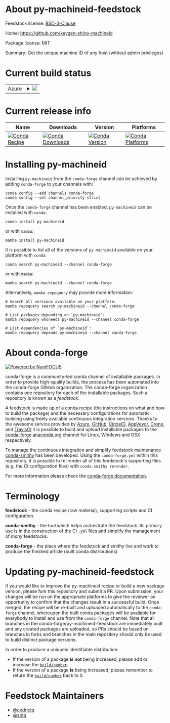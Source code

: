 About py-machineid-feedstock
============================

Feedstock license: [BSD-3-Clause](https://github.com/conda-forge/py-machineid-feedstock/blob/main/LICENSE.txt)

Home: https://github.com/keygen-sh/py-machineid

Package license: MIT

Summary: Get the unique machine ID of any host (without admin privileges)

Current build status
====================


<table>
    
  <tr>
    <td>Azure</td>
    <td>
      <details>
        <summary>
          <a href="https://dev.azure.com/conda-forge/feedstock-builds/_build/latest?definitionId=24170&branchName=main">
            <img src="https://dev.azure.com/conda-forge/feedstock-builds/_apis/build/status/py-machineid-feedstock?branchName=main">
          </a>
        </summary>
        <table>
          <thead><tr><th>Variant</th><th>Status</th></tr></thead>
          <tbody><tr>
              <td>linux_64_python3.10.____cpython</td>
              <td>
                <a href="https://dev.azure.com/conda-forge/feedstock-builds/_build/latest?definitionId=24170&branchName=main">
                  <img src="https://dev.azure.com/conda-forge/feedstock-builds/_apis/build/status/py-machineid-feedstock?branchName=main&jobName=linux&configuration=linux%20linux_64_python3.10.____cpython" alt="variant">
                </a>
              </td>
            </tr><tr>
              <td>linux_64_python3.11.____cpython</td>
              <td>
                <a href="https://dev.azure.com/conda-forge/feedstock-builds/_build/latest?definitionId=24170&branchName=main">
                  <img src="https://dev.azure.com/conda-forge/feedstock-builds/_apis/build/status/py-machineid-feedstock?branchName=main&jobName=linux&configuration=linux%20linux_64_python3.11.____cpython" alt="variant">
                </a>
              </td>
            </tr><tr>
              <td>linux_64_python3.12.____cpython</td>
              <td>
                <a href="https://dev.azure.com/conda-forge/feedstock-builds/_build/latest?definitionId=24170&branchName=main">
                  <img src="https://dev.azure.com/conda-forge/feedstock-builds/_apis/build/status/py-machineid-feedstock?branchName=main&jobName=linux&configuration=linux%20linux_64_python3.12.____cpython" alt="variant">
                </a>
              </td>
            </tr><tr>
              <td>linux_64_python3.9.____cpython</td>
              <td>
                <a href="https://dev.azure.com/conda-forge/feedstock-builds/_build/latest?definitionId=24170&branchName=main">
                  <img src="https://dev.azure.com/conda-forge/feedstock-builds/_apis/build/status/py-machineid-feedstock?branchName=main&jobName=linux&configuration=linux%20linux_64_python3.9.____cpython" alt="variant">
                </a>
              </td>
            </tr><tr>
              <td>osx_64_python3.10.____cpython</td>
              <td>
                <a href="https://dev.azure.com/conda-forge/feedstock-builds/_build/latest?definitionId=24170&branchName=main">
                  <img src="https://dev.azure.com/conda-forge/feedstock-builds/_apis/build/status/py-machineid-feedstock?branchName=main&jobName=osx&configuration=osx%20osx_64_python3.10.____cpython" alt="variant">
                </a>
              </td>
            </tr><tr>
              <td>osx_64_python3.11.____cpython</td>
              <td>
                <a href="https://dev.azure.com/conda-forge/feedstock-builds/_build/latest?definitionId=24170&branchName=main">
                  <img src="https://dev.azure.com/conda-forge/feedstock-builds/_apis/build/status/py-machineid-feedstock?branchName=main&jobName=osx&configuration=osx%20osx_64_python3.11.____cpython" alt="variant">
                </a>
              </td>
            </tr><tr>
              <td>osx_64_python3.12.____cpython</td>
              <td>
                <a href="https://dev.azure.com/conda-forge/feedstock-builds/_build/latest?definitionId=24170&branchName=main">
                  <img src="https://dev.azure.com/conda-forge/feedstock-builds/_apis/build/status/py-machineid-feedstock?branchName=main&jobName=osx&configuration=osx%20osx_64_python3.12.____cpython" alt="variant">
                </a>
              </td>
            </tr><tr>
              <td>osx_64_python3.9.____cpython</td>
              <td>
                <a href="https://dev.azure.com/conda-forge/feedstock-builds/_build/latest?definitionId=24170&branchName=main">
                  <img src="https://dev.azure.com/conda-forge/feedstock-builds/_apis/build/status/py-machineid-feedstock?branchName=main&jobName=osx&configuration=osx%20osx_64_python3.9.____cpython" alt="variant">
                </a>
              </td>
            </tr><tr>
              <td>win_64_python3.10.____cpython</td>
              <td>
                <a href="https://dev.azure.com/conda-forge/feedstock-builds/_build/latest?definitionId=24170&branchName=main">
                  <img src="https://dev.azure.com/conda-forge/feedstock-builds/_apis/build/status/py-machineid-feedstock?branchName=main&jobName=win&configuration=win%20win_64_python3.10.____cpython" alt="variant">
                </a>
              </td>
            </tr><tr>
              <td>win_64_python3.11.____cpython</td>
              <td>
                <a href="https://dev.azure.com/conda-forge/feedstock-builds/_build/latest?definitionId=24170&branchName=main">
                  <img src="https://dev.azure.com/conda-forge/feedstock-builds/_apis/build/status/py-machineid-feedstock?branchName=main&jobName=win&configuration=win%20win_64_python3.11.____cpython" alt="variant">
                </a>
              </td>
            </tr><tr>
              <td>win_64_python3.12.____cpython</td>
              <td>
                <a href="https://dev.azure.com/conda-forge/feedstock-builds/_build/latest?definitionId=24170&branchName=main">
                  <img src="https://dev.azure.com/conda-forge/feedstock-builds/_apis/build/status/py-machineid-feedstock?branchName=main&jobName=win&configuration=win%20win_64_python3.12.____cpython" alt="variant">
                </a>
              </td>
            </tr><tr>
              <td>win_64_python3.9.____cpython</td>
              <td>
                <a href="https://dev.azure.com/conda-forge/feedstock-builds/_build/latest?definitionId=24170&branchName=main">
                  <img src="https://dev.azure.com/conda-forge/feedstock-builds/_apis/build/status/py-machineid-feedstock?branchName=main&jobName=win&configuration=win%20win_64_python3.9.____cpython" alt="variant">
                </a>
              </td>
            </tr>
          </tbody>
        </table>
      </details>
    </td>
  </tr>
</table>

Current release info
====================

| Name | Downloads | Version | Platforms |
| --- | --- | --- | --- |
| [![Conda Recipe](https://img.shields.io/badge/recipe-py--machineid-green.svg)](https://anaconda.org/conda-forge/py-machineid) | [![Conda Downloads](https://img.shields.io/conda/dn/conda-forge/py-machineid.svg)](https://anaconda.org/conda-forge/py-machineid) | [![Conda Version](https://img.shields.io/conda/vn/conda-forge/py-machineid.svg)](https://anaconda.org/conda-forge/py-machineid) | [![Conda Platforms](https://img.shields.io/conda/pn/conda-forge/py-machineid.svg)](https://anaconda.org/conda-forge/py-machineid) |

Installing py-machineid
=======================

Installing `py-machineid` from the `conda-forge` channel can be achieved by adding `conda-forge` to your channels with:

```
conda config --add channels conda-forge
conda config --set channel_priority strict
```

Once the `conda-forge` channel has been enabled, `py-machineid` can be installed with `conda`:

```
conda install py-machineid
```

or with `mamba`:

```
mamba install py-machineid
```

It is possible to list all of the versions of `py-machineid` available on your platform with `conda`:

```
conda search py-machineid --channel conda-forge
```

or with `mamba`:

```
mamba search py-machineid --channel conda-forge
```

Alternatively, `mamba repoquery` may provide more information:

```
# Search all versions available on your platform:
mamba repoquery search py-machineid --channel conda-forge

# List packages depending on `py-machineid`:
mamba repoquery whoneeds py-machineid --channel conda-forge

# List dependencies of `py-machineid`:
mamba repoquery depends py-machineid --channel conda-forge
```


About conda-forge
=================

[![Powered by
NumFOCUS](https://img.shields.io/badge/powered%20by-NumFOCUS-orange.svg?style=flat&colorA=E1523D&colorB=007D8A)](https://numfocus.org)

conda-forge is a community-led conda channel of installable packages.
In order to provide high-quality builds, the process has been automated into the
conda-forge GitHub organization. The conda-forge organization contains one repository
for each of the installable packages. Such a repository is known as a *feedstock*.

A feedstock is made up of a conda recipe (the instructions on what and how to build
the package) and the necessary configurations for automatic building using freely
available continuous integration services. Thanks to the awesome service provided by
[Azure](https://azure.microsoft.com/en-us/services/devops/), [GitHub](https://github.com/),
[CircleCI](https://circleci.com/), [AppVeyor](https://www.appveyor.com/),
[Drone](https://cloud.drone.io/welcome), and [TravisCI](https://travis-ci.com/)
it is possible to build and upload installable packages to the
[conda-forge](https://anaconda.org/conda-forge) [anaconda.org](https://anaconda.org/)
channel for Linux, Windows and OSX respectively.

To manage the continuous integration and simplify feedstock maintenance
[conda-smithy](https://github.com/conda-forge/conda-smithy) has been developed.
Using the ``conda-forge.yml`` within this repository, it is possible to re-render all of
this feedstock's supporting files (e.g. the CI configuration files) with ``conda smithy rerender``.

For more information please check the [conda-forge documentation](https://conda-forge.org/docs/).

Terminology
===========

**feedstock** - the conda recipe (raw material), supporting scripts and CI configuration.

**conda-smithy** - the tool which helps orchestrate the feedstock.
                   Its primary use is in the construction of the CI ``.yml`` files
                   and simplify the management of *many* feedstocks.

**conda-forge** - the place where the feedstock and smithy live and work to
                  produce the finished article (built conda distributions)


Updating py-machineid-feedstock
===============================

If you would like to improve the py-machineid recipe or build a new
package version, please fork this repository and submit a PR. Upon submission,
your changes will be run on the appropriate platforms to give the reviewer an
opportunity to confirm that the changes result in a successful build. Once
merged, the recipe will be re-built and uploaded automatically to the
`conda-forge` channel, whereupon the built conda packages will be available for
everybody to install and use from the `conda-forge` channel.
Note that all branches in the conda-forge/py-machineid-feedstock are
immediately built and any created packages are uploaded, so PRs should be based
on branches in forks and branches in the main repository should only be used to
build distinct package versions.

In order to produce a uniquely identifiable distribution:
 * If the version of a package **is not** being increased, please add or increase
   the [``build/number``](https://docs.conda.io/projects/conda-build/en/latest/resources/define-metadata.html#build-number-and-string).
 * If the version of a package **is** being increased, please remember to return
   the [``build/number``](https://docs.conda.io/projects/conda-build/en/latest/resources/define-metadata.html#build-number-and-string)
   back to 0.

Feedstock Maintainers
=====================

* [@cedrictq](https://github.com/cedrictq/)
* [@sbtq](https://github.com/sbtq/)

